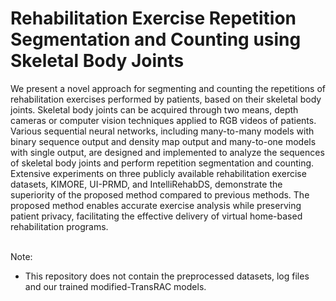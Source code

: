 # Rehabilitation Exercise Repetition Segmentation and Counting using Skeletal Body Joints
We present a novel approach for segmenting
and counting the repetitions of rehabilitation exercises performed
by patients, based on their skeletal body joints. Skeletal body
joints can be acquired through two means, depth cameras or
computer vision techniques applied to RGB videos of patients.
Various sequential neural networks, including many-to-many
models with binary sequence output and density map output
and many-to-one models with single output, are designed and
implemented to analyze the sequences of skeletal body joints
and perform repetition segmentation and counting. Extensive
experiments on three publicly available rehabilitation exercise
datasets, KIMORE, UI-PRMD, and IntelliRehabDS, demonstrate
the superiority of the proposed method compared to previous
methods. The proposed method enables accurate exercise analysis
while preserving patient privacy, facilitating the effective delivery
of virtual home-based rehabilitation programs.

&nbsp;  
Note:  
* This repository does not contain the preprocessed datasets, log files and our trained modified-TransRAC models.